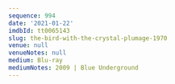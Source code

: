 ```yaml
---
sequence: 994
date: '2021-01-22'
imdbId: tt0065143
slug: the-bird-with-the-crystal-plumage-1970
venue: null
venueNotes: null
medium: Blu-ray
mediumNotes: 2009 | Blue Underground
---
```


